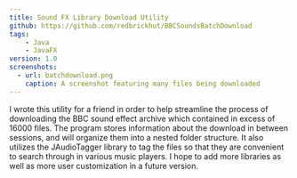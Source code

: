 ```yaml
---
title: Sound FX Library Download Utility
github: https://github.com/redbrickhut/BBCSoundsBatchDownload
tags:
    - Java
    - JavaFX
version: 1.0
screenshots:
  - url: batchdownload.png
    caption: A screenshot featuring many files being downloaded
---
```


I wrote this utility for a friend in order to help streamline the process of downloading the BBC sound effect archive which contained in excess of 16000 files. The program stores information about the download in between sessions, and will organize them into a nested folder structure. It also utilizes the JAudioTagger library to tag the files so that they are convenient to search through in various music players. I hope to add more libraries as well as more user customization in a future version.
